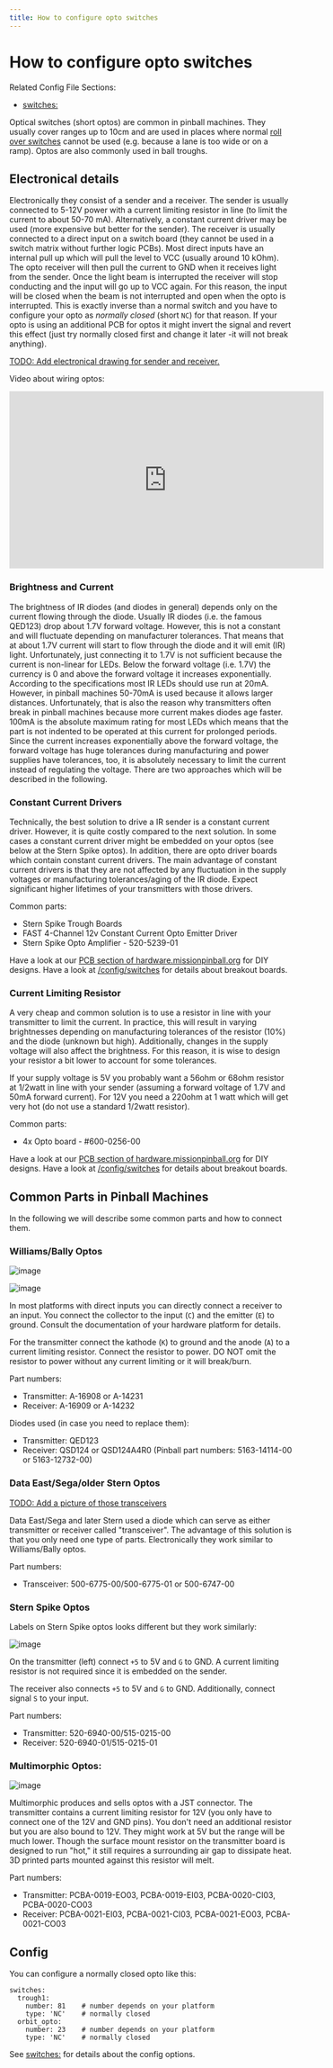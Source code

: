 ```yaml
---
title: How to configure opto switches
---
```


# How to configure opto switches


Related Config File Sections:

* [switches:](../../config/switches.md)

Optical switches (short optos) are common in pinball machines. They
usually cover ranges up to 10cm and are used in places where normal
[roll over switches](mechanical_switches.md)
cannot be used (e.g. because a lane is too wide or on a ramp). Optos are
also commonly used in ball troughs.

## Electronical details

Electronically they consist of a sender and a receiver. The sender is
usually connected to 5-12V power with a current limiting resistor in
line (to limit the current to about 50-70 mA). Alternatively, a constant
current driver may be used (more expensive but better for the sender).
The receiver is usually connected to a direct input on a switch board
(they cannot be used in a switch matrix without further logic PCBs).
Most direct inputs have an internal pull up which will pull the level to
VCC (usually around 10 kOhm). The opto receiver will then pull the
current to GND when it receives light from the sender. Once the light
beam is interrupted the receiver will stop conducting and the input will
go up to VCC again. For this reason, the input will be closed when the
beam is not interrupted and open when the opto is interrupted. This is
exactly inverse than a normal switch and you have to configure your opto
as *normally closed* (short `NC`) for that reason. If your opto is using
an additional PCB for optos it might invert the signal and revert this
effect (just try normally closed first and change it later -it will not
break anything).

[TODO: Add electronical drawing for sender and receiver.](../../about/help.md)

Video about wiring optos:

<div class="video-wrapper">
<iframe width="560" height="315" src="https://www.youtube.com/embed/7G8LFBbYNOY" title="YouTube video player" frameborder="0" allow="accelerometer; autoplay; clipboard-write; encrypted-media; gyroscope; picture-in-picture" allowfullscreen></iframe>
</div>

### Brightness and Current

The brightness of IR diodes (and diodes in general) depends only on the
current flowing through the diode. Usually IR diodes (i.e. the famous
QED123) drop about 1.7V forward voltage. However, this is not a constant
and will fluctuate depending on manufacturer tolerances. That means that
at about 1.7V current will start to flow through the diode and it will
emit (IR) light. Unfortunately, just connecting it to 1.7V is not
sufficient because the current is non-linear for LEDs. Below the forward
voltage (i.e. 1.7V) the currency is 0 and above the forward voltage it
increases exponentially. According to the specifications most IR LEDs
should use run at 20mA. However, in pinball machines 50-70mA is used
because it allows larger distances. Unfortunately, that is also the
reason why transmitters often break in pinball machines because more
current makes diodes age faster. 100mA is the absolute maximum rating
for most LEDs which means that the part is not indented to be operated
at this current for prolonged periods. Since the current increases
exponentially above the forward voltage, the forward voltage has huge
tolerances during manufacturing and power supplies have tolerances, too,
it is absolutely necessary to limit the current instead of regulating
the voltage. There are two approaches which will be described in the
following.

### Constant Current Drivers

Technically, the best solution to drive a IR sender is a constant
current driver. However, it is quite costly compared to the next
solution. In some cases a constant current driver might be embedded on
your optos (see below at the Stern Spike optos). In addition, there are
opto driver boards which contain constant current drivers. The main
advantage of constant current drivers is that they are not affected by
any fluctuation in the supply voltages or manufacturing tolerances/aging
of the IR diode. Expect significant higher lifetimes of your
transmitters with those drivers.

Common parts:

* Stern Spike Trough Boards
* FAST 4-Channel 12v Constant Current Opto Emitter Driver
* Stern Spike Opto Amplifier - 520-5239-01

Have a look at our [PCB section of
hardware.missionpinball.org](https://hardware.missionpinball.org/pcbs.html)
for DIY designs. Have a look at [/config/switches](breakout_boards.md) for details about breakout boards.

### Current Limiting Resistor

A very cheap and common solution is to use a resistor in line with your
transmitter to limit the current. In practice, this will result in
varying brightnesses depending on manufacturing tolerances of the
resistor (10%) and the diode (unknown but high). Additionally, changes
in the supply voltage will also affect the brightness. For this reason,
it is wise to design your resistor a bit lower to account for some
tolerances.

If your supply voltage is 5V you probably want a 56ohm or 68ohm resistor
at 1/2watt in line with your sender (assuming a forward voltage of 1.7V
and 50mA forward current). For 12V you need a 220ohm at 1 watt which
will get very hot (do not use a standard 1/2watt resistor).

Common parts:

* 4x Opto board - #600-0256-00

Have a look at our [PCB section of
hardware.missionpinball.org](https://hardware.missionpinball.org/pcbs.html)
for DIY designs. Have a look at [/config/switches](breakout_boards.md) for details about breakout boards.

## Common Parts in Pinball Machines

In the following we will describe some common parts and how to connect
them.

### Williams/Bally Optos

![image](../images/williams_optos_front.jpg)

![image](../images/williams_optos_back.jpg)

In most platforms with direct inputs you can directly connect a receiver
to an input. You connect the collector to the input (`C`) and the
emitter (`E`) to ground. Consult the documentation of your hardware
platform for details.

For the transmitter connect the kathode (`K`) to ground and the anode
(`A`) to a current limiting resistor. Connect the resistor to power. DO
NOT omit the resistor to power without any current limiting or it will
break/burn.

Part numbers:

* Transmitter: A-16908 or A-14231
* Receiver: A-16909 or A-14232

Diodes used (in case you need to replace them):

* Transmitter: QED123
* Receiver: QSD124 or QSD124A4R0 (Pinball part numbers: 5163-14114-00
    or 5163-12732-00)

### Data East/Sega/older Stern Optos

[TODO: Add a picture of those transceivers](../../about/help.md)

Data East/Sega and later Stern used a diode which can serve as either
transmitter or receiver called "transceiver". The advantage of this
solution is that you only need one type of parts. Electronically they
work similar to Williams/Bally optos.

Part numbers:

* Transceiver: 500-6775-00/500-6775-01 or 500-6747-00

### Stern Spike Optos

Labels on Stern Spike optos looks different but they work similarly:

![image](../images/spike_optos_front.jpg)

On the transmitter (left) connect `+5` to 5V and `G` to GND. A current
limiting resistor is not required since it is embedded on the sender.

The receiver also connects `+5` to 5V and `G` to GND. Additionally,
connect signal `S` to your input.

Part numbers:

* Transmitter: 520-6940-00/515-0215-00
* Receiver: 520-6940-01/515-0215-01

### Multimorphic Optos:

![image](../images/multimorphic_optos.jpg)

Multimorphic produces and sells optos with a JST connector. The
transmitter contains a current limiting resistor for 12V (you only have
to connect one of the 12V and GND pins). You don't need an additional
resistor but you are also bound to 12V. They might work at 5V but the
range will be much lower. Though the surface mount resistor on the
transmitter board is designed to run "hot," it still requires a
surrounding air gap to dissipate heat. 3D printed parts mounted against
this resistor will melt.

Part numbers:

* Transmitter: PCBA-0019-EO03, PCBA-0019-EI03, PCBA-0020-CI03,
    PCBA-0020-CO03
* Receiver: PCBA-0021-EI03, PCBA-0021-CI03, PCBA-0021-EO03,
    PCBA-0021-CO03

## Config

You can configure a normally closed opto like this:

``` mpf-config
switches:
  trough1:
    number: 81    # number depends on your platform
    type: 'NC'    # normally closed
  orbit_opto:
    number: 23    # number depends on your platform
    type: 'NC'    # normally closed
```

See [switches:](../../config/switches.md) for details about
the config options.
